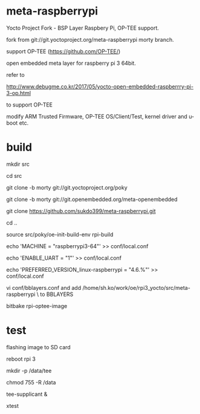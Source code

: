 # meta-raspberrypi

Yocto Project Fork - BSP Layer Raspbery Pi, OP-TEE support.

fork from git://git.yoctoproject.org/meta-raspberrypi morty branch.

support OP-TEE (https://github.com/OP-TEE/)

open embedded meta layer for raspberry pi 3 64bit.


refer to

http://www.debugme.co.kr/2017/05/yocto-open-embedded-raspberrry-pi-3-op.html


to support OP-TEE

modify ARM Trusted Firmware, OP-TEE OS/Client/Test, kernel driver and u-boot etc.

# build
mkdir src

cd src

git clone -b morty git://git.yoctoproject.org/poky

git clone -b morty git://git.openembedded.org/meta-openembedded

git clone https://github.com/sukdo399/meta-raspberrypi.git

cd ..

source src/poky/oe-init-build-env rpi-build

echo 'MACHINE = "raspberrypi3-64"' >> conf/local.conf

echo 'ENABLE_UART = "1"' >> conf/local.conf

echo 'PREFERRED_VERSION_linux-raspberrypi = "4.6.%"' >> conf/local.conf



vi conf/bblayers.conf and add /home/sh.ko/work/oe/rpi3_yocto/src/meta-raspberrypi \ to BBLAYERS



bitbake rpi-optee-image


# test

flashing image to SD card

reboot rpi 3

mkdir -p /data/tee

chmod 755 -R /data

tee-supplicant &

xtest
